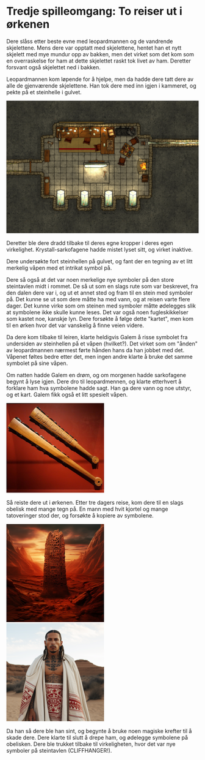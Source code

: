 # Tredje spilleomgang: To reiser ut i ørkenen

Dere slåss etter beste evne med leopardmannen og de vandrende skjelettene. Mens dere var opptatt med skjelettene, hentet han et nytt 
skjelett med mye mundur opp av bakken, men det virket som det kom som en overraskelse for ham at dette skjelettet raskt tok livet av ham. 
Deretter forsvant også skjelettet ned i bakken. 

Leopardmannen kom løpende for å hjelpe, men da hadde dere tatt dere av alle de gjenværende skjelettene. Han tok dere med inn igjen i 
kammeret, og pekte på et steinhelle i gulvet. 

<img src="images/workshop_mini.png" alt="The Workshop"/>

Deretter
ble dere dradd tilbake til deres egne kropper i deres egen virkelighet. Krystall-sarkofagene hadde mistet lyset sitt, og virket inaktive.

Dere undersøkte fort steinhellen på gulvet, og fant der en tegning av et litt merkelig våpen med et intrikat symbol på. 

Dere så også at det var noen merkelige nye symboler på den store steintavlen midt i rommet. De så ut som en slags rute som var beskrevet, 
fra den dalen dere var i, og ut et annet sted og fram til en stein med symboler på. Det kunne se ut som dere måtte ha med vann, og at 
reisen varte flere dager. Det kunne virke som om steinen med symboler måtte ødelegges slik at symbolene ikke skulle kunne leses. Det var 
også noen fugleskikkelser som kastet noe, kanskje lyn. Dere forsøkte å følge dette "kartet", men kom til en ørken hvor det var vanskelig 
å finne veien videre.

Da dere kom tilbake til leiren, klarte heldigvis Galem å risse symbolet fra undersiden av steinhellen på et våpen (hvilket?). Det virket 
som om "ånden" av leopardmannen nærmest førte hånden hans da han jobbet med det. Våpenet føltes bedre etter det, men ingen andre klarte 
å bruke det samme symbolet på sine våpen. 

Om natten hadde Galem en drøm, og om morgenen hadde sarkofagene begynt å lyse igjen. Dere dro til leopardmennen, og klarte etterhvert 
å forklare ham hva symbolene hadde sagt. Han ga dere vann og noe utstyr, og et kart. Galem fikk også et litt spesielt våpen. 

<img src="images/macuahuitl_mini.png" alt="Macuahuitl"/>

Så reiste dere ut i ørkenen. Etter tre dagers reise, kom dere til en slags obelisk med mange
tegn på. En mann med hvit kjortel og mange tatoveringer stod der, og forsøkte å kopiere av symbolene. 

<img src="images/pillar_mini.png" alt="The Pillar"/> <img src="images/sorcerer_mini.png" alt="The Sorcerer"/>

Da han så dere ble han sint, og begynte å bruke noen magiske krefter til å skade dere. Dere klarte til slutt å drepe ham, og ødelegge 
symbolene på obelisken. Dere ble trukket tilbake til virkeligheten, hvor det var nye symboler på steintavlen (CLIFFHANGER!).
